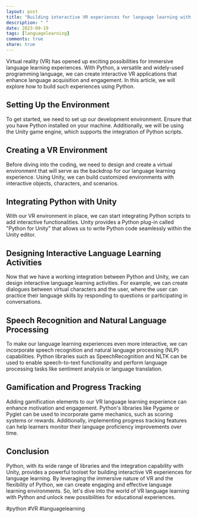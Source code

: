 ```yaml
---
layout: post
title: "Building interactive VR experiences for language learning with Python"
description: " "
date: 2023-09-19
tags: [languagelearning]
comments: true
share: true
---
```


Virtual reality (VR) has opened up exciting possibilities for immersive language learning experiences. With Python, a versatile and widely-used programming language, we can create interactive VR applications that enhance language acquisition and engagement. In this article, we will explore how to build such experiences using Python.

## Setting Up the Environment

To get started, we need to set up our development environment. Ensure that you have Python installed on your machine. Additionally, we will be using the Unity game engine, which supports the integration of Python scripts.

## Creating a VR Environment

Before diving into the coding, we need to design and create a virtual environment that will serve as the backdrop for our language learning experience. Using Unity, we can build customized environments with interactive objects, characters, and scenarios.

## Integrating Python with Unity

With our VR environment in place, we can start integrating Python scripts to add interactive functionalities. Unity provides a Python plug-in called "Python for Unity" that allows us to write Python code seamlessly within the Unity editor.

## Designing Interactive Language Learning Activities

Now that we have a working integration between Python and Unity, we can design interactive language learning activities. For example, we can create dialogues between virtual characters and the user, where the user can practice their language skills by responding to questions or participating in conversations.

## Speech Recognition and Natural Language Processing

To make our language learning experiences even more interactive, we can incorporate speech recognition and natural language processing (NLP) capabilities. Python libraries such as SpeechRecognition and NLTK can be used to enable speech-to-text functionality and perform language processing tasks like sentiment analysis or language translation.

## Gamification and Progress Tracking

Adding gamification elements to our VR language learning experience can enhance motivation and engagement. Python's libraries like Pygame or Pyglet can be used to incorporate game mechanics, such as scoring systems or rewards. Additionally, implementing progress tracking features can help learners monitor their language proficiency improvements over time.

## Conclusion

Python, with its wide range of libraries and the integration capability with Unity, provides a powerful toolset for building interactive VR experiences for language learning. By leveraging the immersive nature of VR and the flexibility of Python, we can create engaging and effective language learning environments. So, let's dive into the world of VR language learning with Python and unlock new possibilities for educational experiences.

\#python #VR #languagelearning